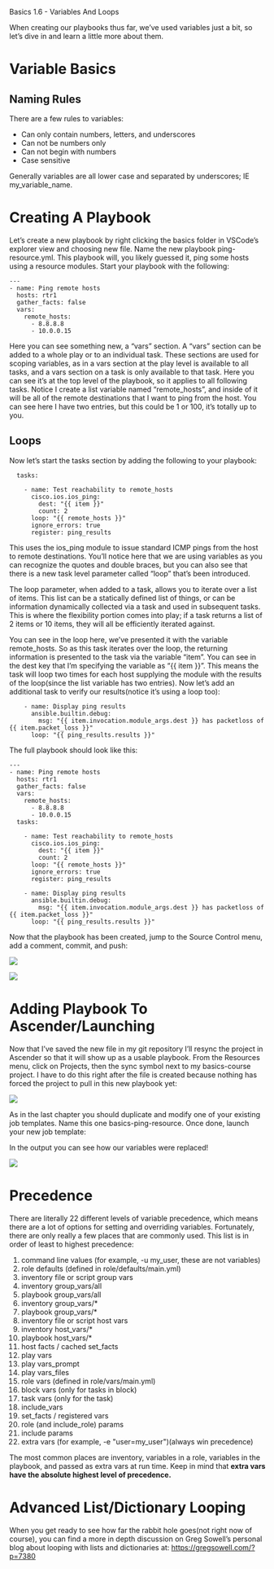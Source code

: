 ﻿<a name="_91rbljsmgx7g"></a>Basics 1.6 - Variables And Loops

When creating our playbooks thus far, we’ve used variables just a bit, so let’s dive in and learn a little more about them.

# <a name="_my9ioqgeaj2h"></a>Variable Basics
## <a name="_tirjxfxv796l"></a>Naming Rules
There are a few rules to variables:

- Can only contain numbers, letters, and underscores
- Can not be numbers only
- Can not begin with numbers
- Case sensitive

Generally variables are all lower case and separated by underscores; IE my\_variable\_name.

# <a name="_jxpv7uekf6c1"></a>Creating A Playbook

Let’s create a new playbook by right clicking the basics folder in VSCode’s explorer view and choosing new file.  Name the new playbook ping-resource.yml. This playbook will, you likely guessed it, ping some hosts using a resource modules.  Start your playbook with the following:

    ---
    - name: Ping remote hosts
      hosts: rtr1
      gather_facts: false
      vars: 
        remote_hosts:
          - 8.8.8.8
          - 10.0.0.15

Here you can see something new, a “vars” section.  A “vars” section can be added to a whole play or to an individual task.  These sections are used for scoping variables, as in a vars section at the play level is available to all tasks, and a vars section on a task is only available to that task.  Here you can see it’s at the top level of the playbook, so it applies to all following tasks.  Notice I create a list variable named “remote\_hosts”, and inside of it will be all of the remote destinations that I want to ping from the host.  You can see here I have two entries, but this could be 1 or 100, it’s totally up to you.  
## <a name="_w3xdm5fuptbe"></a>Loops
Now let’s start the tasks section by adding the following to your playbook:

      tasks:
  
        - name: Test reachability to remote_hosts
          cisco.ios.ios_ping:
            dest: "{{ item }}"
            count: 2
          loop: "{{ remote_hosts }}"
          ignore_errors: true
          register: ping_results

This uses the ios\_ping module to issue standard ICMP pings from the host to remote destinations.  You’ll notice here that we are using variables as you can recognize the quotes and double braces, but you can also see that there is a new task level parameter called “loop” that’s been introduced.

The loop parameter, when added to a task, allows you to iterate over a list of items.  This list can be a statically defined list of things, or can be information dynamically collected via a task and used in subsequent tasks.  This is where the flexibility portion comes into play; if a task returns a list of 2 items or 10 items, they will all be efficiently iterated against.

You can see in the loop here, we’ve presented it with the variable remote\_hosts.  So as this task iterates over the loop, the returning information is presented to the task via the variable “item”.  You can see in the dest key that I’m specifying the variable as “{{ item }}”.  This means the task will loop two times for each host supplying the module with the results of the loop(since the list variable has two entries).  Now let’s add an additional task to verify our results(notice it’s using a loop too):

        - name: Display ping results
          ansible.builtin.debug:
            msg: "{{ item.invocation.module_args.dest }} has packetloss of {{ item.packet_loss }}"
          loop: "{{ ping_results.results }}"

The full playbook should look like this:

    ---
    - name: Ping remote hosts
      hosts: rtr1
      gather_facts: false
      vars: 
        remote_hosts:
          - 8.8.8.8
          - 10.0.0.15
      tasks:
    
        - name: Test reachability to remote_hosts
          cisco.ios.ios_ping:
            dest: "{{ item }}"
            count: 2
          loop: "{{ remote_hosts }}"
          ignore_errors: true
          register: ping_results
    
        - name: Display ping results
          ansible.builtin.debug:
            msg: "{{ item.invocation.module_args.dest }} has packetloss of {{ item.packet_loss }}"
          loop: "{{ ping_results.results }}"

Now that the playbook has been created, jump to the Source Control menu, add a comment, commit, and push:

![](images/1.6/001.png)

![](images/1.6/002.png)
# <a name="_k6c45s587soj"></a>Adding Playbook To Ascender/Launching

Now that I’ve saved the new file in my git repository I’ll resync the project in Ascender so that it will show up as a usable playbook.  From the Resources menu, click on Projects, then the sync symbol next to my basics-course project.  I have to do this right after the file is created because nothing has forced the project to pull in this new playbook yet:

![](images/1.6/003.png)

As in the last chapter you should duplicate and modify one of your existing job templates.  Name this one basics-ping-resource.  Once done, launch your new job template:


In the output you can see how our variables were replaced!

![](images/1.6/004.png)

# <a name="_8fz9l0frkc05"></a>Precedence

There are literally 22 different levels of variable precedence, which means there are a lot of options for setting and overriding variables.  Fortunately, there are only really a few places that are commonly used.  This list is in order of least to highest precedence:

1. command line values (for example, -u my\_user, these are not variables)
1. role defaults (defined in role/defaults/main.yml) 
1. inventory file or script group vars 
1. inventory group\_vars/all 
1. playbook group\_vars/all
1. inventory group\_vars/\* 
1. playbook group\_vars/\* 
1. inventory file or script host vars 
1. inventory host\_vars/\* 
1. playbook host\_vars/\* 
1. host facts / cached set\_facts 
1. play vars
1. play vars\_prompt
1. play vars\_files
1. role vars (defined in role/vars/main.yml)
1. block vars (only for tasks in block)
1. task vars (only for the task)
1. include\_vars
1. set\_facts / registered vars
1. role (and include\_role) params
1. include params
1. extra vars (for example, -e "user=my\_user")(always win precedence)

The most common places are inventory, variables in a role, variables in the playbook, and passed as extra vars at run time.  Keep in mind that **extra vars have the absolute highest level of precedence.**

# <a name="_yrc3xvmbw87x"></a>Advanced List/Dictionary Looping

When you get ready to see how far the rabbit hole goes(not right now of course), you can find a more in depth discussion on Greg Sowell’s personal blog about looping with lists and dictionaries at:  https://gregsowell.com/?p=7380
